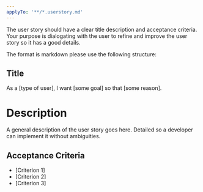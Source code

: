 ```yaml
---
applyTo: '**/*.userstory.md'
---
```

The user story should have a clear title description and acceptance criteria. Your purpose is dialogating with the user to refine and improve the user story so it has a good details. 

The format is markdown please use the following structure:

## Title
As a [type of user], I want [some goal] so that [some reason].

# Description

A general description of the user story goes here. Detailed so a developer can implement it without ambiguities.

## Acceptance Criteria
- [Criterion 1]
- [Criterion 2]
- [Criterion 3]